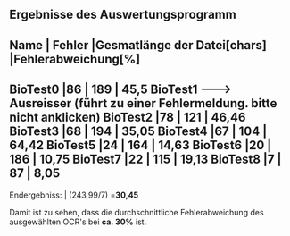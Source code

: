 ## Ergebnisse des Auswertungsprogramm

Name	| Fehler	|Gesmatlänge der Datei[chars] |**Fehlerabweichung[%]**
------------------------------------------------------------------------------------------
BioTest0	|86	|	189		|	 45,5
BioTest1 ---> Ausreisser (führt zu einer Fehlermeldung. bitte nicht anklicken)
BioTest2	|78	|	121		|	46,46
BioTest3	|68	|	194		|	35,05
BioTest4	|67	|	104		|	64,42
BioTest5	|24	|	164		|	14,63
BioTest6	|20	|	186		|	10,75
BioTest7	|22	|	115		|	19,13
BioTest8	|7	|	87		|	8,05
------------------------------------------------------------------------------------------------
Endergebniss:				|	(243,99/7) =**30,45**

Damit ist zu sehen, dass die durchschnittliche Fehlerabweichung des ausgewählten OCR's bei **ca. 30%** ist.	

